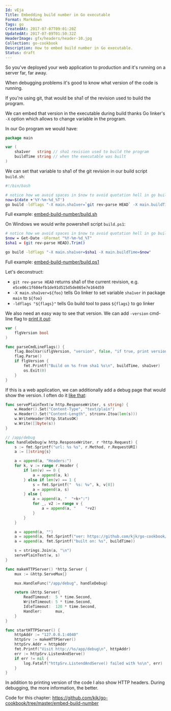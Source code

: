 ```yaml
---
Id: vEja
Title: Embedding build number in Go executable
Format: Markdown
Tags: go
CreatedAt: 2017-07-07T09:01:20Z
UpdatedAt: 2017-07-09T01:50:32Z
HeaderImage: gfx/headers/header-10.jpg
Collection: go-cookbook
Description: How to embed build number in Go executable.
Status: draft
---
```


So you've deployed your web application to production and it's running on a server far, far away.

When debugging problems it's good to know what version of the code is running.

If you're using git, that would be sha1 of the revision used to build the program.

We can embed that version in the executable during build thanks Go linker's `-X` option which allows to change variable in the program.

In our Go program we would have:
```go
package main

var (
	sha1ver   string // sha1 revision used to build the program
	buildTime string // when the executable was built
)
```

We can set that variable to sha1 of the git revision in our build script `build.sh`:
```sh
#!/bin/bash

# notice how we avoid spaces in $now to avoid quotation hell in go build
now=$(date +'%Y-%m-%d_%T')
go build -ldflags "-X main.sha1ver=`git rev-parse HEAD` -X main.buildTime=$now"
```
Full example: [embed-build-number/build.sh](https://github.com/kjk/go-cookbook/blob/master/embed-build-number/build.sh)

On Windows we would write powershell script `build.ps1`:
```sh
# notice how we avoid spaces in $now to avoid quotation hell in go build
$now = Get-Date -UFormat "%Y-%m-%d_%T"
$sha1 = (git rev-parse HEAD).Trim()

go build -ldflags "-X main.sha1ver=$sha1 -X main.buildTime=$now"
```

Full example: [embed-build-number/build.ps1](https://github.com/kjk/go-cookbook/blob/master/embed-build-number/build.ps1)

Let's deconstruct:
* `git rev-parse HEAD` returns sha1 of the current revision, e.g. `e5ce06c1f604efb1de91d515d5de865e7e164d59`
* `-X main.sha1ver=${foo}` tells Go linker to set variable `sha1ver` in package `main` to `${foo}`
* `-ldflags "${flags}"` tells Go build tool to pass `${flags}` to go linker

We also need an easy way to see that version. We can add `-version` cmd-line flag to [print it out](https://github.com/kjk/go-cookbook/blob/master/embed-build-number/main.go#L26):
```go
var (
	flgVersion bool
)

func parseCmdLineFlags() {
	flag.BoolVar(&flgVersion, "version", false, "if true, print version and exit")
	flag.Parse()
	if flgVersion {
		fmt.Printf("Build on %s from sha1 %s\n", buildTime, sha1ver)
		os.Exit(0)
	}
}
```

If this is a web application, we can additionally add a debug page that would show the version. I often do it [like that](https://github.com/kjk/go-cookbook/blob/master/embed-build-number/main.go#L43):
```go
func servePlainText(w http.ResponseWriter, s string) {
	w.Header().Set("Content-Type", "text/plain")
	w.Header().Set("Content-Length", strconv.Itoa(len(s)))
	w.WriteHeader(http.StatusOK)
	w.Write([]byte(s))
}

// /app/debug
func handleDebug(w http.ResponseWriter, r *http.Request) {
	s := fmt.Sprintf("url: %s %s", r.Method, r.RequestURI)
	a := []string{s}

	a = append(a, "Headers:")
	for k, v := range r.Header {
		if len(v) == 0 {
			a = append(a, k)
		} else if len(v) == 1 {
			s = fmt.Sprintf("  %s: %v", k, v[0])
			a = append(a, s)
		} else {
			a = append(a, "  "+k+":")
			for _, v2 := range v {
				a = append(a, "    "+v2)
			}
		}
	}

	a = append(a, "")
	a = append(a, fmt.Sprintf("ver: https://github.com/kjk/go-cookbook/commit/%s", sha1ver))
	a = append(a, fmt.Sprintf("built on: %s", buildTime))

	s = strings.Join(a, "\n")
	servePlainText(w, s)
}

func makeHTTPServer() *http.Server {
	mux := &http.ServeMux{}

	mux.HandleFunc("/app/debug", handleDebug)

	return &http.Server{
		ReadTimeout:  5 * time.Second,
		WriteTimeout: 5 * time.Second,
		IdleTimeout:  120 * time.Second,
		Handler:      mux,
	}
}

func startHTTPServer() {
	httpAddr := "127.0.0.1:4040"
	httpSrv := makeHTTPServer()
	httpSrv.Addr = httpAddr
	fmt.Printf("Visit http://%s/app/debug\n", httpAddr)
	err := httpSrv.ListenAndServe()
	if err != nil {
		log.Fatalf("httpSrv.ListendAndServe() failed with %s\n", err)
	}
}
```

In addition to printing version of the code I also show HTTP headers. During debugging, the more information, the better.

Code for this chapter: https://github.com/kjk/go-cookbook/tree/master/embed-build-number
